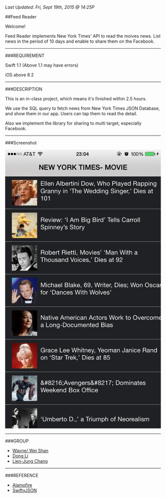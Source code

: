 _Last Updated: Fri, Sept 19th, 2015  @ 14:25P_

##Feed Reader

Welcome!

Feed Reader implements New York Times' API to read the moives news. List news in the period of 10 days and enable to share them on the Facebook.

____

###REQUIREMENT

Swift 1.1 (Above 1.1 may have errors)

iOS above 8.2

____

###DESCRIPTION

This is an in-class project, which means it's finished within 2.5 hours.

We use the SQL query to fetch news from New York Times JSON Database, and show them in our app. Users can tap them to read the detail.

Also we implement the library for sharing to multi target, especially Facebook.

____

###Screenshot

![ScreenShot](./Screenshots/FeedReader.jpg "Main View")


____

###GROUP

 - [Wayne/ Wei Shan](https://github.com/ishawn)
 - [Dong Li](https://github.com/mewhuan)
 - [Lien-Jung Chang](https://github.com/ljc391)

____

###REFERENCE

 - [Alamofire](https://github.com/Alamofire/Alamofire)
 - [SwiftyJSON](https://github.com/SwiftyJSON/SwiftyJSON)
